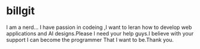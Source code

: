 # billgit
I am a nerd...
I have passion in codeing ,I want to leran how to develop web applications and AI designs.Please I need your help guys.I believe with your support I can become the programmer That I want to be.Thank you.
